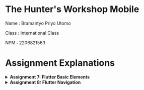 # The Hunter's Workshop Mobile

Name : Bramantyo Priyo Utomo

Class : International Class

NPM : 2206821563

# Assignment Explanations

<details>
<summary><strong>Assignment 7: Flutter Basic Elements</strong></summary>

## Flutter Basic Elements

<details>
<summary><strong>Essay Questions</strong></summary>

<strong>What are the main differences between stateless and stateful widget in Flutter?</strong>

Stateless Widgets: These are widgets that describe part of the user interface which can depend on configuration information in the parent widget and on the system itself, but does not depend on any runtime state. In other words, it describes what the view should look like given its current configuration and state. It cannot change over time. Examples include Icon, IconButton, and Text.

Stateful Widgets: These are widgets that can change over time. They can maintain state that might change during the lifetime of the widget. Implementing a stateful widget requires at least two classes: 1) a StatefulWidget class that creates an instance of 2) a State class. The StatefulWidget class is, itself, immutable, but the State class persists over the lifetime of the widget. Examples include Checkbox, Radio, Slider, InkWell, Form, and TextField.

<strong>Explain all widgets that you used in this assignment.</strong>

1. `Scaffold`: This provides a framework which adheres to Material Design guidelines. It has slots for a AppBar, Drawer, BottomNavigationBar, SnackBar, and more.

2. `AppBar`: This is a Material Design app bar (a.k.a. top bar or action bar).

3. `SnackBar`: This is a temporary message that appears at the bottom of the screen.

4. `myApp`: This is the main widget of the app. It contains the `MaterialApp` widget which is the root of the app. The `MaterialApp` widget contains the `home` property which is the first screen of the app. In this case, the first screen of the app is the `Menu` widget which is located in the `menu.dart` file.

5. `Column`: This is a widget that displays its children in a vertical array.

6. `row`: This is a widget that displays its children in a horizontal array.

7. `children`: This is a property of the `Column` and `Row` widgets. It is a list of widgets that are displayed in the `Column` or `Row`.

</details>

<details>
<summary><strong>Implementation</strong></summary>

1. The first thing I did was to create a Flutter app with the command `flutter create <app_name>`. I named my app `Metallic Archives`.

2. After I created the flutter app, I modified the `main.dart` and also added another dart file called `menu.dart` to create the main menu of the app.

3. ```dart
   import 'package:flutter/material.dart';
   import 'menu.dart';

   void main() {
     runApp(MaterialApp(
       home: Menu(),
     ));
   }
   ```

   This is the main function of the app. It contains the `MaterialApp` widget which is the root of the app. The `MaterialApp` widget contains the `home` property which is the first screen of the app. In this case, the first screen of the app is the `Menu` widget which is located in the `menu.dart` file.

4. ```dart
   class MyApp extends StatelessWidget {
   const MyApp({super.key});

    @override
    Widget build(BuildContext context) {
      return MaterialApp(
        title: 'Metallic Archives',
        theme: ThemeData(
          primarySwatch: Colors.grey,
          colorScheme: ColorScheme.fromSeed(seedColor: Colors.black),
          useMaterial3: true,
        ),
        home: MyHomePage(),
      );
    }
   ```

5. There is also the `menu.dart` file, which contains the `Menu` widget. The `Menu` widget is a stateless widget that contains the main menu of the app.

```dart
import 'package:flutter/material.dart';

class MyHomePage extends StatelessWidget {
  MyHomePage({Key? key}) : super(key: key);
  final List<ShopItem> items = [
    ShopItem("View Album Catalogues", Icons.checklist),
    ShopItem("Add Albums to Wishlist", Icons.add_shopping_cart),
    ShopItem("Logout", Icons.logout),
  ];
}

@override
  Widget build(BuildContext context) {
    return Scaffold(
      ...
    )
  }

class ShopItem {
  final String name;
  final IconData icon;

  ShopItem(this.name, this.icon);
}

class ShopCard extends StatelessWidget {
  final ShopItem item;

  const ShopCard(this.item, {Key? key});

  @override
  Widget build(BuildContext context) {
    ...
  }
}
```

</details>
</details>

<details>
<summary><strong>Assignment 8: Flutter Navigation</strong></summary>

<details>
<summary><strong>Essay Questions</strong></summary>

### Flutter Navigation

In Flutter, `Navigator.push()` and Navigator.`pushReplacement()` are used for navigation between screens.

`Navigator.push()`: This method is used to navigate to a new screen, while keeping the current screen in the stack. This means that if you press the back button on the new screen, you will return to the original screen.

`Navigator.pushReplacement()`: This method is used to navigate to a new screen, replacing the current screen in the stack. This means that if you press the back button on the new screen, you will not return to the original screen, because it has been replaced.

### Widgets In Flutter Navigation

In Flutter, there are several layout widgets that are used to arrange other widgets. Here are some of them:

`Container`: A box that can contain a single child widget. It can have a margin, padding, constraints, and a background decoration.

`Row and Column`: These are flexible layout widgets that allow you to align children widgets along a horizontal or vertical axis.

`Stack`: Allows for stacking of multiple children widgets over each other. It can be useful for creating layouts where you want widgets to overlay each other.

`GridView`: A scrollable grid list. It's useful when you need to display data in a grid format.

`ListView`: A scrollable list of widgets arranged linearly. It's useful when you need to display a long list of similar items.

`Expanded`: A widget that expands a child of a Row, Column, or Flex to fill the available space.

### Cleanliness in Flutter Implementation

Clean Architecture in a Flutter application can be implemented by dividing the project into three layers:

`Presentation Layer`: This is the layer where you handle everything related to the UI. It includes widgets, pages, and also the BLoC or ViewModel if you're using state management solutions like BLoC or Provider.

`Domain Layer`: This is the most inner layer and it should be independent of every other layer. It includes entities (the business objects), use cases (the operations that can be performed on the entities), and abstract definitions of repositories.

`Data Layer`: This layer is responsible for fetching data from the network, database, or any other source. It includes data sources, models (the objects you use in the data layer), and the implementation of the repositories defined in the domain layer.

</details>

<details>
<summary><strong>Implementation</strong></summary>

1. I created an app called the `left_drawer.dart` which is a drawer that is located on the left side of the screen. It contains the `ListView` widget which is a scrollable list of widgets arranged linearly. It's useful when you need to display a long list of similar items.

```dart
import 'package:flutter/material.dart';
import 'package:metallicarchives/screens/menu.dart';
import 'package:metallicarchives/screens/shoplist_form.dart';

class LeftDrawer extends StatelessWidget {
  const LeftDrawer({super.key});

  @override
  Widget build(BuildContext context) {
    return Drawer(
      child: ListView(
        children: [
          const DrawerHeader(
            decoration: BoxDecoration(
              color: Colors.black,
            ),
            child: Column(
              children: [
                Text(
                  'Metallic Archives',
                  textAlign: TextAlign.center,
                  style: TextStyle(
                    fontSize: 30,
                    fontWeight: FontWeight.bold,
                    color: Colors.white,
                  ),
                ),
                SizedBox(height: 10), // Use SizedBox for padding
                Text(
                  "Write all your shopping needs here!",
                  textAlign: TextAlign.center,
                  style: TextStyle(
                    fontSize: 15,
                    color: Colors.white,
                    fontWeight: FontWeight.normal,
                  ),
                ),
              ],
            ),
          ),
          ListTile(
            leading: const Icon(Icons.home_outlined),
            title: const Text(
                'Home Page'), // Corrected typo: 'Homa Page' to 'Home Page'
            // Redirect to MyHomePage
            onTap: () {
              Navigator.pushReplacement(
                context,
                MaterialPageRoute(
                  builder: (context) => MyHomePage(),
                ),
              );
            },
          ),
          ListTile(
            leading: const Icon(Icons.add_shopping_cart),
            title: const Text('Add Album to Wishlist'),
            // Redirect to ShopFormPage
            onTap: () {
              Navigator.push(
                context,
                MaterialPageRoute(
                  builder: (context) => const ShopFormPage(),
                ),
              );
            },
          ),
        ],
      ),
    );
  }
}

```

2. Then I created the `shopcard.dart`, which is just the menu that has been stripped of the drawer and the app bar.

```dart
import 'package:flutter/material.dart';
import 'package:metallicarchives/screens/shoplist_form.dart';
import 'package:metallicarchives/screens/view_product.dart';

class ShopItem {
  final String name;
  final IconData icon;

  ShopItem(this.name, this.icon);
}

class ShopCard extends StatelessWidget {
  final ShopItem item;

  // ignore: use_key_in_widget_constructors
  const ShopCard(this.item, {Key? key});

  @override
  Widget build(BuildContext context) {
    Color buttonColor;
    switch (item.name) {
      case "View Album Catalogues":
        buttonColor = Colors.green;
        break;
      case "Add Albums to Wishlist":
        buttonColor = Colors.blue;
        break;
      case "Logout":
        buttonColor = Colors.red;
        break;
      default:
        buttonColor = Colors.indigo;
    }
    return Material(
      color: buttonColor,
      child: InkWell(
        // Area responsive to touch
        onTap: () {
          // Show SnackBar when clicked
          ScaffoldMessenger.of(context)
            ..hideCurrentSnackBar()
            ..showSnackBar(SnackBar(
                content: Text("You pressed the ${item.name} button!")));

          // Navigate to the appropriate route (depending on the button type)
          if (item.name == "Add Albums to Wishlist") {
            Navigator.push(
              context,
              MaterialPageRoute(
                builder: (context) => const ShopFormPage(),
              ),
            );
          }
          if (item.name == "View Album Catalogues") {
            Navigator.push(
              context,
              MaterialPageRoute(
                builder: (context) => const ViewAlbums(),
              ),
            );
          }
        },
        child: Container(
          padding: const EdgeInsets.all(8),
          child: Center(
            child: Column(
              mainAxisAlignment: MainAxisAlignment.center,
              children: [
                Icon(
                  item.icon,
                  color: Colors.white,
                  size: 30.0,
                ),
                const Padding(padding: EdgeInsets.all(3)),
                Text(
                  item.name,
                  textAlign: TextAlign.center,
                  style: const TextStyle(color: Colors.white),
                ),
              ],
            ),
          ),
        ),
      ),
    );
  }
}

```

3. I added a screens package folder which is just a folder that contains all the screens of the app. I also added the menu, form, and the view product file which is the various menus of the app.

4. I also implemented the bonus for the app, which is viewing the products that user have created using the add albums to wishlist menu.

```dart
import 'package:flutter/material.dart';
import 'package:metallicarchives/widgets/left_drawer.dart';
import 'package:metallicarchives/screens/shoplist_form.dart';
import 'package:metallicarchives/models/Albums.dart';

class ViewAlbums extends StatefulWidget {
  const ViewAlbums({Key? key}) : super(key: key);

  @override
  State<ViewAlbums> createState() => _ViewAlbumsState();
}

class _ViewAlbumsState extends State<ViewAlbums> {
  @override
  Widget build(BuildContext context) {
    return Scaffold(
      appBar: AppBar(
        title: const Text(
          'View Albums',
          style: TextStyle(color: Colors.white),
        ),
        backgroundColor: Colors.black,
        iconTheme: const IconThemeData(color: Colors.white),
      ),
      body: (() {
        if (albums.isEmpty) {
          return const Center(
            child: Text("No Albums found!"),
          );
        } else {
          return ListView.builder(
            itemCount: albums.length,
            itemBuilder: (BuildContext context, int index) {
              return InkWell(
                onTap: () {
                  // Handle card tap
                },
                child: Padding(
                  padding: const EdgeInsets.all(20.0),
                  child: Column(
                    mainAxisSize: MainAxisSize.min,
                    crossAxisAlignment: CrossAxisAlignment.start,
                    children: <Widget>[
                      Text(albums[index].name,
                          textAlign: TextAlign.left,
                          style: const TextStyle(
                              fontWeight: FontWeight.bold, fontSize: 20)),
                      const SizedBox(height: 10),
                      Text('Description: ${albums[index].description}'),
                      const SizedBox(height: 10),
                      Text('Price: ${albums[index].price}'),
                    ],
                  ),
                ),
              );
            },
          );
        }
      })(),
      floatingActionButton: InkWell(
        onTap: () {
          Navigator.pushReplacement(context,
              MaterialPageRoute(builder: (context) => const ShopFormPage()));
        },
        child: Container(
          padding: const EdgeInsets.all(16.0),
          decoration: const BoxDecoration(
            shape: BoxShape.circle,
            color: Colors.black, // Set your desired button color
          ),
          child: const Icon(Icons.add, color: Colors.white),
        ),
      ),
      drawer: const LeftDrawer(),
    );
  }
}

List<Album> albums = [];
```

In addition to the view product menu, I also added the models required for the app.

```dart
// ignore: file_names
class Album {
  final String name;
  final int price;
  final String description;

  Album(this.name, this.price, this.description);
}

```

</details>
